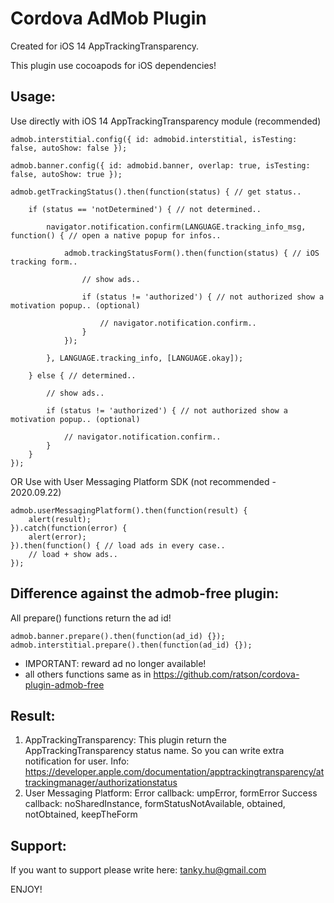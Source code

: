 # Cordova AdMob Plugin

Created for iOS 14 AppTrackingTransparency.

This plugin use cocoapods for iOS dependencies!

Usage:
-------------------------------------------------------
Use directly with iOS 14 AppTrackingTransparency module (recommended)
```
admob.interstitial.config({ id: admobid.interstitial, isTesting: false, autoShow: false });

admob.banner.config({ id: admobid.banner, overlap: true, isTesting: false, autoShow: true });

admob.getTrackingStatus().then(function(status) { // get status..

    if (status == 'notDetermined') { // not determined..

        navigator.notification.confirm(LANGUAGE.tracking_info_msg, function() { // open a native popup for infos..

            admob.trackingStatusForm().then(function(status) { // iOS tracking form..

                // show ads..

                if (status != 'authorized') { // not authorized show a motivation popup.. (optional)

                    // navigator.notification.confirm..
                }
            });

        }, LANGUAGE.tracking_info, [LANGUAGE.okay]);

    } else { // determined..

        // show ads..

        if (status != 'authorized') { // not authorized show a motivation popup.. (optional)

            // navigator.notification.confirm..
        }
    }
});
```
OR Use with User Messaging Platform SDK (not recommended - 2020.09.22)
```
admob.userMessagingPlatform().then(function(result) {
    alert(result);
}).catch(function(error) {
    alert(error);
}).then(function() { // load ads in every case..
    // load + show ads..
});
```

Difference against the admob-free plugin:
-------------------------------------------------------
All prepare() functions return the ad id!
```
admob.banner.prepare().then(function(ad_id) {});
admob.interstitial.prepare().then(function(ad_id) {});
```

- IMPORTANT: reward ad no longer available!
- all others functions same as in https://github.com/ratson/cordova-plugin-admob-free

Result:
-------------------------------------------------------
1. AppTrackingTransparency:
This plugin return the AppTrackingTransparency status name. So you can write extra notification for user.
Info: https://developer.apple.com/documentation/apptrackingtransparency/attrackingmanager/authorizationstatus
2. User Messaging Platform:
Error callback: umpError, formError
Success callback: noSharedInstance, formStatusNotAvailable, obtained, notObtained, keepTheForm

Support:
-------------------------------------------------------
If you want to support please write here: tanky.hu@gmail.com

ENJOY!
